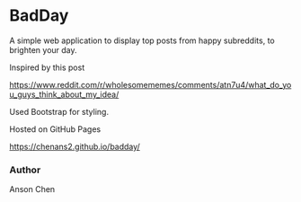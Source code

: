 # BadDay

A simple web application to display top posts from happy subreddits, to brighten your day.

Inspired by this post

https://www.reddit.com/r/wholesomememes/comments/atn7u4/what_do_you_guys_think_about_my_idea/

Used Bootstrap for styling.

Hosted on GitHub Pages

https://chenans2.github.io/badday/

### Author

Anson Chen
